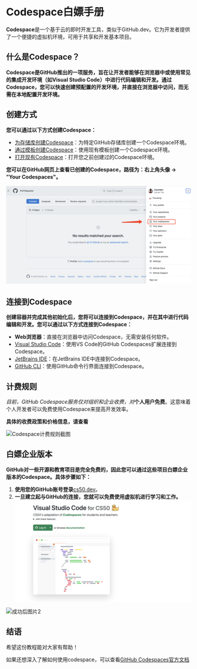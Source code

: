 # Codespace白嫖手册

**Codespace**是一个基于云的即时开发工具，类似于GitHub.dev。它为开发者提供了一个便捷的虚拟机环境，可用于共享和开发基本项目。

## 什么是Codespace？

**Codespace是GitHub推出的一项服务，旨在让开发者能够在浏览器中或使用常见的集成开发环境（如Visual Studio Code）中进行代码编辑和开发。通过Codespace，您可以快速创建预配置的开发环境，并直接在浏览器中访问，而无需在本地配置开发环境。**

## 创建方式

**您可以通过以下方式创建Codespace：**

* [为存储库创建Codespace](https://docs.github.com/zh/codespaces/developing-in-codespaces/creating-a-codespace-for-a-repository)：为特定GitHub存储库创建一个Codespace环境。
* [通过模板创建Codespace](https://docs.github.com/zh/codespaces/developing-in-codespaces/creating-a-codespace-from-a-template)：使用现有模板创建一个Codespace环境。
* [打开现有Codespace](https://docs.github.com/zh/codespaces/developing-in-codespaces/opening-an-existing-codespace)：打开您之前创建过的Codespace环境。

**您可以在GitHub网页上查看已创建的Codespace，路径为：右上角头像 -> "Your Codespaces"。**

![Codespace查看路径示意图](https://github.com/Xiezhibin/xiezhibin.github.io/blob/main/archive/pictures/image-open-location.png)

## 连接到Codespace

**创建容器并完成其他初始化后，您将可以连接到Codespace，并在其中进行代码编辑和开发。您可以通过以下方式连接到Codespace：**

* **Web浏览器**：直接在浏览器中访问Codespace，无需安装任何软件。
* [Visual Studio Code](https://docs.github.com/zh/codespaces/developing-in-codespaces/using-github-codespaces-in-visual-studio-code)：使用VS Code的GitHub Codespaces扩展连接到Codespace。
* [JetBrains IDE](https://docs.github.com/zh/codespaces/developing-in-codespaces/using-github-codespaces-in-your-jetbrains-ide)：在JetBrains IDE中连接到Codespace。
* [GitHub CLI](https://docs.github.com/zh/codespaces/developing-in-codespaces/using-github-codespaces-with-github-cli)：使用GitHub命令行界面连接到Codespace。

## 计费规则

*目前，GitHub Codespace服务仅对组织和企业收费，对***个人用户免费**。这意味着个人开发者可以免费使用Codespace来提高开发效率。

**具体的收费政策和价格信息，请查看**

![Codespace计费规则截图](https://github.com/Xiezhibin/xiezhibin.github.io/blob/main/archive/pictures/image-fee.png.png)

## 白嫖企业版本

**GitHub对一些开源和教育项目是完全免费的，因此您可以通过这些项目白嫖企业版本的Codespace。具体步骤如下：**

1. **使用您的GitHub账号登录**[cs50.dev](https://cs50.dev/)。
2. **一旦建立起与GitHub的连接，您就可以免费使用虚拟机进行学习和工作。**
![成功后图片1](https://github.com/Xiezhibin/xiezhibin.github.io/blob/main/archive/pictures/image-code-cs50.png)

![成功后图片2](https://github.com/Xiezhibin/xiezhibin.github.io/blob/main/archive/pictures/mage-enter-sucess.png)

## 结语

希望这份教程能对大家有帮助！

如果还想深入了解如何使用codespace，可以查看[GitHub Codespaces官方文档](https://docs.github.com/zh/codespaces/getting-started/quickstart#introduction)
